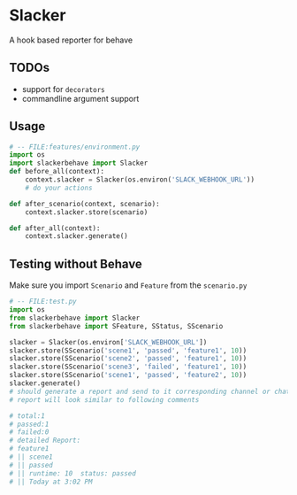 # Slacker
A hook based reporter for behave

## TODOs
* support for `decorators`
* commandline argument support
## Usage
```python
# -- FILE:features/environment.py
import os
import slackerbehave import Slacker
def before_all(context):
    context.slacker = Slacker(os.environ('SLACK_WEBHOOK_URL'))
    # do your actions

def after_scenario(context, scenario):
    context.slacker.store(scenario)

def after_all(context):
    context.slacker.generate()
```
## Testing without Behave
Make sure you import `Scenario` and `Feature` from the `scenario.py`
```python
# -- FILE:test.py
import os
from slackerbehave import Slacker
from slackerbehave import SFeature, SStatus, SScenario

slacker = Slacker(os.environ['SLACK_WEBHOOK_URL'])
slacker.store(SScenario('scene1', 'passed', 'feature1', 10))
slacker.store(SScenario('scene2', 'passed', 'feature1', 10))
slacker.store(SScenario('scene3', 'failed', 'feature1', 10))
slacker.store(SScenario('scene1', 'passed', 'feature2', 10))
slacker.generate()
# should generate a report and send to it corresponding channel or chat in webhook url
# report will look similar to following comments

# total:1
# passed:1
# failed:0
# detailed Report:
# feature1
# || scene1
# || passed
# || runtime: 10  status: passed
# || Today at 3:02 PM
```